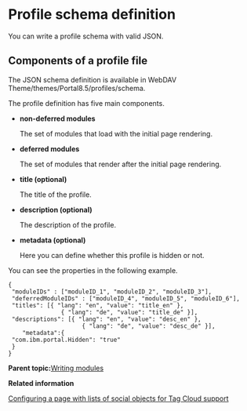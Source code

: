 # Profile schema definition 

You can write a profile schema with valid JSON.

## Components of a profile file

The JSON schema definition is available in WebDAV Theme/themes/Portal8.5/profiles/schema.

The profile definition has five main components.

-   **non-deferred modules**

    The set of modules that load with the initial page rendering.

-   **deferred modules**

    The set of modules that render after the initial page rendering.

-   **title \(optional\)**

    The title of the profile.

-   **description \(optional\)**

    The description of the profile.

-   **metadata \(optional\)**

    Here you can define whether this profile is hidden or not.


You can see the properties in the following example.

```
{
 "moduleIDs" : ["moduleID_1", "moduleID_2", "moduleID_3"],
 "deferredModuleIDs" : ["moduleID_4", "moduleID_5", "moduleID_6"],
 "titles": [{ "lang": "en", "value": "title_en" },
               { "lang": "de", "value": "title_de" }],
 "descriptions": [{ "lang": "en", "value": "desc_en" },
                     { "lang": "de", "value": "desc_de" }],
    "metadata":{
 "com.ibm.portal.Hidden": "true"
 }
}
```

**Parent topic:**[Writing modules ](../dev-theme/themeopt_mod_plugin_xml.md)

**Related information**  


[Configuring a page with lists of social objects for Tag Cloud support ](../social/config_page_social_objects_tag_cloud.md)

